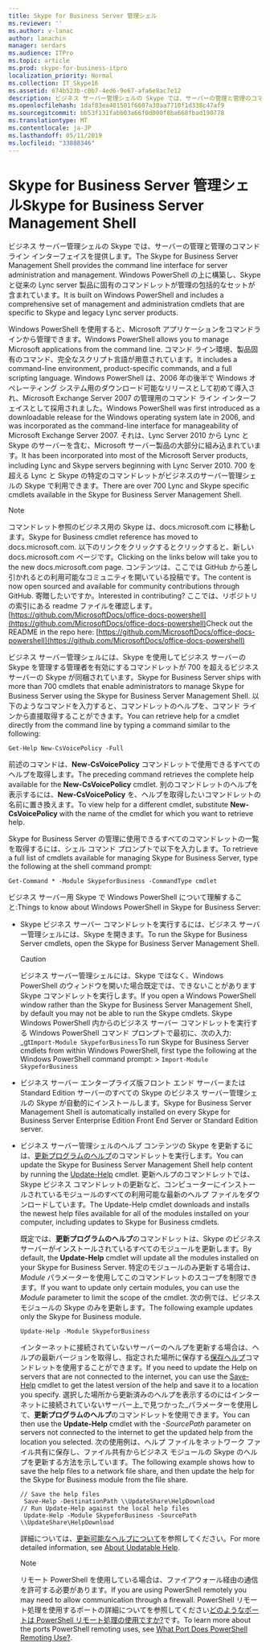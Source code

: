 ```yaml
---
title: Skype for Business Server 管理シェル
ms.reviewer: ''
ms.author: v-lanac
author: lanachin
manager: serdars
ms.audience: ITPro
ms.topic: article
ms.prod: skype-for-business-itpro
localization_priority: Normal
ms.collection: IT_Skype16
ms.assetid: 674b523b-c0b7-4ed6-9e67-afa6e8ac7e12
description: ビジネス サーバー管理シェルの Skype では、サーバーの管理と管理のコマンド ライン インターフェイスを提供します。 Windows PowerShell の上に構築し、Skype と従来の Lync server 製品に固有のコマンドレットが管理の包括的なセットが含まれています。
ms.openlocfilehash: 1daf83ea401501f6607a30aa7710f1d338c47af9
ms.sourcegitcommit: bb53f131fabb03a66f0d000f8ba668fbad190778
ms.translationtype: MT
ms.contentlocale: ja-JP
ms.lasthandoff: 05/11/2019
ms.locfileid: "33888346"
---
```

# <a name="skype-for-business-server-management-shell"></a><span data-ttu-id="442f3-104">Skype for Business Server 管理シェル</span><span class="sxs-lookup"><span data-stu-id="442f3-104">Skype for Business Server Management Shell</span></span>
 
<span data-ttu-id="442f3-105">ビジネス サーバー管理シェルの Skype では、サーバーの管理と管理のコマンド ライン インターフェイスを提供します。</span><span class="sxs-lookup"><span data-stu-id="442f3-105">The Skype for Business Server Management Shell provides the command line interface for server administration and management.</span></span> <span data-ttu-id="442f3-106">Windows PowerShell の上に構築し、Skype と従来の Lync server 製品に固有のコマンドレットが管理の包括的なセットが含まれています。</span><span class="sxs-lookup"><span data-stu-id="442f3-106">It is built on Windows PowerShell and includes a comprehensive set of management and administration cmdlets that are specific to Skype and legacy Lync server products.</span></span>
  
<span data-ttu-id="442f3-107">Windows PowerShell を使用すると、Microsoft アプリケーションをコマンドラインから管理できます。</span><span class="sxs-lookup"><span data-stu-id="442f3-107">Windows PowerShell allows you to manage Microsoft applications from the command line.</span></span> <span data-ttu-id="442f3-108">コマンド ライン環境、製品固有のコマンド、完全なスクリプト言語が用意されています。</span><span class="sxs-lookup"><span data-stu-id="442f3-108">It includes a command-line environment, product-specific commands, and a full scripting language.</span></span> <span data-ttu-id="442f3-109">Windows PowerShell は、2006 年の後半で Windows オペレーティング システム用のダウンロード可能なリリースとして初めて導入され、Microsoft Exchange Server 2007 の管理用のコマンド ライン インターフェイスとして採用されました。</span><span class="sxs-lookup"><span data-stu-id="442f3-109">Windows PowerShell was first introduced as a downloadable release for the Windows operating system late in 2006, and was incorporated as the command-line interface for manageability of Microsoft Exchange Server 2007.</span></span> <span data-ttu-id="442f3-110">それは、Lync Server 2010 から Lync と Skype のサーバーを含む、Microsoft サーバー製品の大部分に組み込まれています。</span><span class="sxs-lookup"><span data-stu-id="442f3-110">It has been incorporated into most of the Microsoft Server products, including Lync and Skype servers beginning with Lync Server 2010.</span></span> <span data-ttu-id="442f3-111">700 を超える Lync と Skype の特定のコマンドレットがビジネスのサーバー管理シェルの Skype で利用できます。</span><span class="sxs-lookup"><span data-stu-id="442f3-111">There are over 700 Lync and Skype specific cmdlets available in the Skype for Business Server Management Shell.</span></span>
  
> [!NOTE]
> <span data-ttu-id="442f3-112">コマンドレット参照のビジネス用の Skype は、docs.microsoft.com に移動します。</span><span class="sxs-lookup"><span data-stu-id="442f3-112">Skype for Business cmdlet reference has moved to docs.microsoft.com.</span></span> <span data-ttu-id="442f3-113">以下のリンクをクリックするとクリックすると、新しい docs.microsoft.com ページです。</span><span class="sxs-lookup"><span data-stu-id="442f3-113">Clicking on the links below will take you to the new docs.microsoft.com page.</span></span> <span data-ttu-id="442f3-114">コンテンツは、ここでは GitHub から差し引かれるとの利用可能なコミュニティを開いている投稿です。</span><span class="sxs-lookup"><span data-stu-id="442f3-114">The content is now open sourced and available for community contributions through GitHub.</span></span> <span data-ttu-id="442f3-115">寄贈したいですか。</span><span class="sxs-lookup"><span data-stu-id="442f3-115">Interested in contributing?</span></span> <span data-ttu-id="442f3-116">ここでは、リポジトリの索引にある readme ファイルを確認します。[https://github.com/MicrosoftDocs/office-docs-powershell](https://github.com/MicrosoftDocs/office-docs-powershell)</span><span class="sxs-lookup"><span data-stu-id="442f3-116">Check out the README in the repo here: [https://github.com/MicrosoftDocs/office-docs-powershell](https://github.com/MicrosoftDocs/office-docs-powershell)</span></span>
  
<span data-ttu-id="442f3-117">ビジネス サーバー管理シェルには、Skype を使用してビジネス サーバーの Skype を管理する管理者を有効にするコマンドレットが 700 を超えるビジネス サーバーの Skype が同梱されています。</span><span class="sxs-lookup"><span data-stu-id="442f3-117">Skype for Business Server ships with more than 700 cmdlets that enable administrators to manage Skype for Business Server using the Skype for Business Server Management Shell.</span></span> <span data-ttu-id="442f3-118">以下のようなコマンドを入力すると、コマンドレットのヘルプを、コマンド ラインから直接取得することができます。</span><span class="sxs-lookup"><span data-stu-id="442f3-118">You can retrieve help for a cmdlet directly from the command line by typing a command similar to the following:</span></span>
  
```
Get-Help New-CsVoicePolicy -Full
```

<span data-ttu-id="442f3-119">前述のコマンドは、**New-CsVoicePolicy** コマンドレットで使用できるすべてのヘルプを取得します。</span><span class="sxs-lookup"><span data-stu-id="442f3-119">The preceding command retrieves the complete help available for the **New-CsVoicePolicy** cmdlet.</span></span> <span data-ttu-id="442f3-120">別のコマンドレットのヘルプを表示するには、**New-CsVoicePolicy** を、ヘルプを取得したいコマンドレットの名前に置き換えます。</span><span class="sxs-lookup"><span data-stu-id="442f3-120">To view help for a different cmdlet, substitute **New-CsVoicePolicy** with the name of the cmdlet for which you want to retrieve help.</span></span>
  
<span data-ttu-id="442f3-121">Skype for Business Server の管理に使用できるすべてのコマンドレットの一覧を取得するには、シェル コマンド プロンプトで以下を入力します。</span><span class="sxs-lookup"><span data-stu-id="442f3-121">To retrieve a full list of cmdlets available for managing Skype for Business Server, type the following at the shell command prompt:</span></span> 
  
```
Get-Command * -Module SkypeforBusiness -CommandType cmdlet
```



<span data-ttu-id="442f3-122">ビジネス サーバー用 Skype で Windows PowerShell について理解すること:</span><span class="sxs-lookup"><span data-stu-id="442f3-122">Things to know about Windows PowerShell in Skype for Business Server:</span></span>
  
- <span data-ttu-id="442f3-123">Skype ビジネス サーバー コマンドレットを実行するには、ビジネス サーバー管理シェルには、Skype を開きます。</span><span class="sxs-lookup"><span data-stu-id="442f3-123">To run the Skype for Business Server cmdlets, open the Skype for Business Server Management Shell.</span></span>
    
    > [!CAUTION]
    > <span data-ttu-id="442f3-124">ビジネス サーバー管理シェルには、Skype ではなく、Windows PowerShell のウィンドウを開いた場合既定では、できないことがあります Skype コマンドレットを実行します。</span><span class="sxs-lookup"><span data-stu-id="442f3-124">If you open a Windows PowerShell window rather than the Skype for Business Server Management Shell, by default you may not be able to run the Skype cmdlets.</span></span> <span data-ttu-id="442f3-125">Skype Windows PowerShell 内からのビジネス サーバー コマンドレットを実行する Windows PowerShell コマンド プロンプトで最初に、次の入力: _gt`Import-Module SkypeforBusiness`</span><span class="sxs-lookup"><span data-stu-id="442f3-125">To run Skype for Business Server cmdlets from within Windows PowerShell, first type the following at the Windows PowerShell command prompt: >  `Import-Module SkypeforBusiness`</span></span>
  
- <span data-ttu-id="442f3-126">ビジネス サーバー エンタープライズ版フロント エンド サーバーまたは Standard Edition サーバーのすべての Skype のビジネス サーバー管理シェルの Skype が自動的にインストールします。</span><span class="sxs-lookup"><span data-stu-id="442f3-126">Skype for Business Server Management Shell is automatically installed on every Skype for Business Server Enterprise Edition Front End Server or Standard Edition server.</span></span>
    
- <span data-ttu-id="442f3-127">ビジネス サーバー管理シェルのヘルプ コンテンツの Skype を更新するには、[更新プログラムのヘルプ](https://technet.microsoft.com/en-us/library/hh849720.aspx)のコマンドレットを実行します。</span><span class="sxs-lookup"><span data-stu-id="442f3-127">You can update the Skype for Business Server Management Shell help content by running the [Update-Help](https://technet.microsoft.com/en-us/library/hh849720.aspx) cmdlet.</span></span> <span data-ttu-id="442f3-128">更新ヘルプのコマンドレットでは、Skype ビジネス コマンドレットの更新など、コンピューターにインストールされているモジュールのすべての利用可能な最新のヘルプ ファイルをダウンロードしています。</span><span class="sxs-lookup"><span data-stu-id="442f3-128">The Update-Help cmdlet downloads and installs the newest help files available for all of the modules installed on your computer, including updates to Skype for Business cmdlets.</span></span>
    
    <span data-ttu-id="442f3-129">既定では、**更新プログラムのヘルプ**のコマンドレットは、Skype のビジネス サーバーがインストールされているすべてのモジュールを更新します。</span><span class="sxs-lookup"><span data-stu-id="442f3-129">By default, the **Update-Help** cmdlet will update all the modules installed on your Skype for Business Server.</span></span> <span data-ttu-id="442f3-130">特定のモジュールのみ更新する場合は、_Module_ パラメーターを使用してこのコマンドレットのスコープを制限できます。</span><span class="sxs-lookup"><span data-stu-id="442f3-130">If you want to update only certain modules, you can use the _Module_ parameter to limit the scope of the cmdlet.</span></span> <span data-ttu-id="442f3-131">次の例では、ビジネス モジュールの Skype のみを更新します。</span><span class="sxs-lookup"><span data-stu-id="442f3-131">The following example updates only the Skype for Business module.</span></span>
    
  ```
  Update-Help -Module SkypeforBusiness
  ```

    <span data-ttu-id="442f3-132">インターネットに接続されていないサーバーのヘルプを更新する場合は、ヘルプの最新バージョンを取得し、指定された場所に保存する[保存ヘルプ](https://technet.microsoft.com/en-us/library/hh849724.aspx)コマンドレットを使用することができます。</span><span class="sxs-lookup"><span data-stu-id="442f3-132">If you need to update the Help on servers that are not connected to the internet, you can use the [Save-Help](https://technet.microsoft.com/en-us/library/hh849724.aspx) cmdlet to get the latest version of the help and save it to a location you specify.</span></span> <span data-ttu-id="442f3-133">選択した場所から更新済みのヘルプを表示するのにはインターネットに接続されていないサーバー上_で見つかった_パラメーターを使用して、**更新プログラムのヘルプ**のコマンドレットを使用できます。</span><span class="sxs-lookup"><span data-stu-id="442f3-133">You can then use the **Update-Help** cmdlet with the _-SourcePath_ parameter on servers not connected to the internet to get the updated help from the location you selected.</span></span> <span data-ttu-id="442f3-134">次の使用例は、ヘルプ ファイルをネットワーク ファイル共有に保存し、ファイル共有からビジネス モジュールの Skype のヘルプを更新する方法を示しています。</span><span class="sxs-lookup"><span data-stu-id="442f3-134">The following example shows how to save the help files to a network file share, and then update the help for the Skype for Business module from the file share.</span></span>
    
  ```
  // Save the help files
   Save-Help -DestinationPath \\UpdateShare\HelpDownload
  // Run Update-Help against the local help files
   Update-Help -Module SkypeforBusiness -SourcePath \\UpdateShare\HelpDownload
  ```

    <span data-ttu-id="442f3-135">詳細については、[更新可能なヘルプについて](https://technet.microsoft.com/library/hh847735.aspx)を参照してください。</span><span class="sxs-lookup"><span data-stu-id="442f3-135">For more detailed information, see [About Updatable Help](https://technet.microsoft.com/library/hh847735.aspx).</span></span>
    
    > [!NOTE]
    > <span data-ttu-id="442f3-136">リモート PowerShell を使用している場合は、ファイアウォール経由の通信を許可する必要があります。</span><span class="sxs-lookup"><span data-stu-id="442f3-136">If you are using PowerShell remotely you may need to allow communication through a firewall.</span></span> <span data-ttu-id="442f3-137">PowerShell リモート処理を使用するポートの詳細についてを参照してください[どのようなポートは PowerShell リモート処理の使用ですか?](https://blogs.technet.microsoft.com/christwe/2012/06/20/what-port-does-powershell-remoting-use/)です。</span><span class="sxs-lookup"><span data-stu-id="442f3-137">To learn more about the ports PowerShell remoting uses, see [What Port Does PowerShell Remoting Use?](https://blogs.technet.microsoft.com/christwe/2012/06/20/what-port-does-powershell-remoting-use/).</span></span>
    

